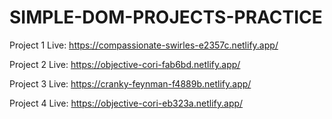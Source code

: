 # SIMPLE-DOM-PROJECTS-PRACTICE

Project 1 Live: https://compassionate-swirles-e2357c.netlify.app/

Project 2 Live: https://objective-cori-fab6bd.netlify.app/

Project 3 Live: https://cranky-feynman-f4889b.netlify.app/

Project 4 Live: https://objective-cori-eb323a.netlify.app/
